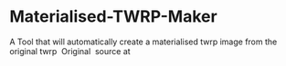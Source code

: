 
# Materialised-TWRP-Maker
A Tool that will automatically create a materialised twrp image from the original twrp
 Original  source at 

